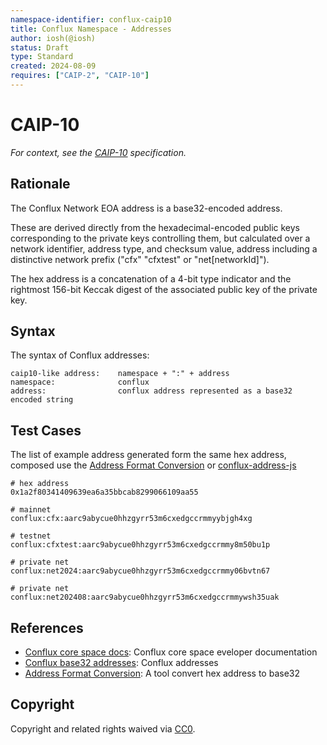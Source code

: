 ```yaml
---
namespace-identifier: conflux-caip10
title: Conflux Namespace - Addresses
author: iosh(@iosh)
status: Draft
type: Standard
created: 2024-08-09
requires: ["CAIP-2", "CAIP-10"]
---
```


# CAIP-10

_For context, see the [CAIP-10][] specification._

## Rationale

The Conflux Network EOA address is a base32-encoded address.

These are derived directly from the hexadecimal-encoded public keys corresponding to the private keys controlling them, but calculated over a network identifier, address type, and checksum value, address including a distinctive network prefix ("cfx" "cfxtest" or "net[networkId]").

The hex address is a concatenation of a 4-bit type indicator and the rightmost 156-bit Keccak digest of the associated public key of the private key.

## Syntax

The syntax of Conflux addresses:

```
caip10-like address:    namespace + ":" + address
namespace:              conflux
address:                conflux address represented as a base32 encoded string
```

## Test Cases

The list of example address generated form the same hex address, composed use the [Address Format Conversion][] or [conflux-address-js][]

```
# hex address
0x1a2f80341409639ea6a35bbcab8299066109aa55

# mainnet
conflux:cfx:aarc9abycue0hhzgyrr53m6cxedgccrmmyybjgh4xg

# testnet
conflux:cfxtest:aarc9abycue0hhzgyrr53m6cxedgccrmmy8m50bu1p

# private net
conflux:net2024:aarc9abycue0hhzgyrr53m6cxedgccrmmy06bvtn67

# private net
conflux:net202408:aarc9abycue0hhzgyrr53m6cxedgccrmmywsh35uak

```

## References

- [Conflux core space docs][]: Conflux core space eveloper documentation
- [Conflux base32 addresses][]: Conflux addresses
- [Address Format Conversion][]: A tool convert hex address to base32

[Conflux core space docs]: https://doc.confluxnetwork.org/docs/core/Overview
[Conflux base32 addresses]: https://doc.confluxnetwork.org/docs/core/core-space-basics/addresses
[conflux-address-js]: https://github.com/conflux-fans/conflux-address-js
[Address Format Conversion]: https://www.confluxscan.io/address-converter
[CAIP-10]: https://github.com/ChainAgnostic/CAIPs/blob/master/CAIPs/caip-10.md

## Copyright

Copyright and related rights waived via [CC0](https://creativecommons.org/publicdomain/zero/1.0/).

